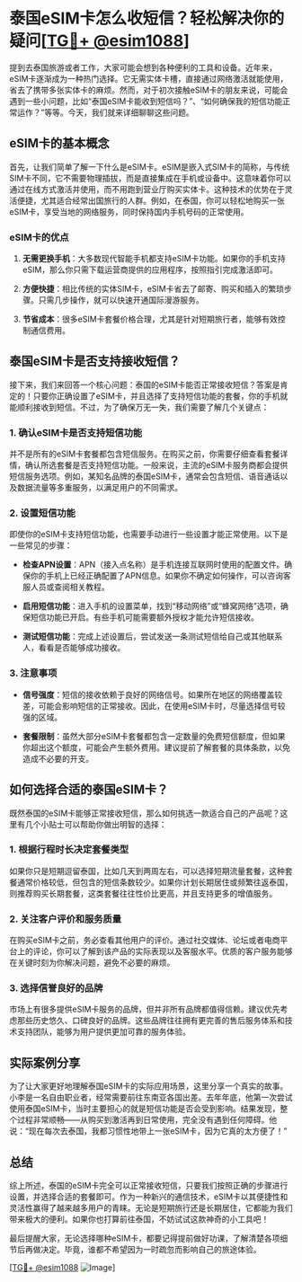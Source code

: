 # 泰国eSIM卡怎么收短信？轻松解决你的疑问[[TG💪+ @esim1088](https://t.me/s/esim1088)]

提到去泰国旅游或者工作，大家可能会想到各种便利的工具和设备。近年来，eSIM卡逐渐成为一种热门选择。它无需实体卡槽，直接通过网络激活就能使用，省去了携带多张实体卡的麻烦。然而，对于初次接触eSIM卡的朋友来说，可能会遇到一些小问题，比如“泰国eSIM卡能收到短信吗？”、“如何确保我的短信功能正常运作？”等等。今天，我们就来详细聊聊这些问题。

## eSIM卡的基本概念

首先，让我们简单了解一下什么是eSIM卡。eSIM是嵌入式SIM卡的简称，与传统SIM卡不同，它不需要物理插拔，而是直接集成在手机或设备中。这意味着你可以通过在线方式激活并使用，而不用跑到营业厅购买实体卡。这种技术的优势在于灵活便捷，尤其适合经常出国旅行的人群。例如，在泰国，你可以轻松地购买一张eSIM卡，享受当地的网络服务，同时保持国内手机号码的正常使用。

### eSIM卡的优点

1. **无需更换手机**：大多数现代智能手机都支持eSIM卡功能。如果你的手机支持eSIM，那么你只需下载运营商提供的应用程序，按照指引完成激活即可。
   
2. **方便快捷**：相比传统的实体SIM卡，eSIM卡省去了邮寄、购买和插入的繁琐步骤。只需几步操作，就可以快速开通国际漫游服务。

3. **节省成本**：很多eSIM卡套餐价格合理，尤其是针对短期旅行者，能够有效控制通信费用。

## 泰国eSIM卡是否支持接收短信？

接下来，我们来回答一个核心问题：泰国的eSIM卡能否正常接收短信？答案是肯定的！只要你正确设置了eSIM卡，并且选择了支持短信功能的套餐，你的手机就能顺利接收到短信。不过，为了确保万无一失，我们需要了解几个关键点：

### 1. 确认eSIM卡是否支持短信功能

并不是所有的eSIM卡套餐都包含短信服务。在购买之前，你需要仔细查看套餐详情，确认所选套餐是否支持短信功能。一般来说，主流的eSIM卡服务商都会提供短信服务选项。例如，某知名品牌的泰国eSIM卡，通常会包含短信、语音通话以及数据流量等多重服务，以满足用户的不同需求。

### 2. 设置短信功能

即使你的eSIM卡支持短信功能，也需要手动进行一些设置才能正常使用。以下是一些常见的步骤：

- **检查APN设置**：APN（接入点名称）是手机连接互联网时使用的配置文件。确保你的手机上已经正确配置了APN信息。如果你不确定如何操作，可以咨询客服人员或查阅相关教程。
  
- **启用短信功能**：进入手机的设置菜单，找到“移动网络”或“蜂窝网络”选项，确保短信功能已开启。有些手机可能需要额外授权才能允许短信接收。

- **测试短信功能**：完成上述设置后，尝试发送一条测试短信给自己或其他联系人，看看是否能够成功接收。

### 3. 注意事项

- **信号强度**：短信的接收依赖于良好的网络信号。如果所在地区的网络覆盖较差，可能会影响短信的正常接收。因此，在使用eSIM卡时，尽量选择信号较强的区域。

- **套餐限制**：虽然大部分eSIM卡套餐都包含一定数量的免费短信额度，但如果你超出这个额度，可能会产生额外费用。建议提前了解套餐的具体条款，以免造成不必要的开支。

## 如何选择合适的泰国eSIM卡？

既然泰国的eSIM卡能够正常接收短信，那么如何挑选一款适合自己的产品呢？这里有几个小贴士可以帮助你做出明智的选择：

### 1. 根据行程时长决定套餐类型

如果你只是短期逗留泰国，比如几天到两周左右，可以选择短期流量套餐，这种套餐通常价格较低，但包含的短信条数较少。如果你计划长期居住或频繁往返泰国，则推荐购买长期套餐，这类套餐往往性价比更高，并且支持更多的增值服务。

### 2. 关注客户评价和服务质量

在购买eSIM卡之前，务必查看其他用户的评价。通过社交媒体、论坛或者电商平台上的评论，你可以了解到该产品的实际表现以及客服水平。优质的客户服务能够在关键时刻为你解决问题，避免不必要的麻烦。

### 3. 选择信誉良好的品牌

市场上有很多提供eSIM卡服务的品牌，但并非所有品牌都值得信赖。建议优先考虑那些历史悠久、口碑良好的品牌。这些品牌往往拥有更完善的售后服务体系和技术支持团队，能够为用户提供更加可靠的服务体验。

## 实际案例分享

为了让大家更好地理解泰国eSIM卡的实际应用场景，这里分享一个真实的故事。小李是一名自由职业者，经常需要前往东南亚各国出差。去年年底，他第一次尝试使用泰国eSIM卡，当时主要担心的就是短信功能是否会受到影响。结果发现，整个过程非常顺畅——从购买到激活再到日常使用，完全没有遇到任何障碍。他说：“现在每次去泰国，我都习惯性地带上一张eSIM卡，因为它真的太方便了！”

## 总结

综上所述，泰国的eSIM卡完全可以正常接收短信，只要我们按照正确的步骤进行设置，并选择合适的套餐即可。作为一种新兴的通信技术，eSIM卡以其便捷性和灵活性赢得了越来越多用户的青睐。无论是短期旅行还是长期居住，它都能为我们带来极大的便利。如果你也打算前往泰国，不妨试试这款神奇的小工具吧！

最后提醒大家，无论选择哪种eSIM卡，都要记得提前做好功课，了解清楚各项细节后再做决定。毕竟，谁都不希望因为一时疏忽而影响自己的旅途体验。

[[TG💪+ @esim1088](https://t.me/s/esim1088) ![Image](https://i.postimg.cc/4NQfJmqS/Snipaste-2025-05-13-00-14-12.png)]